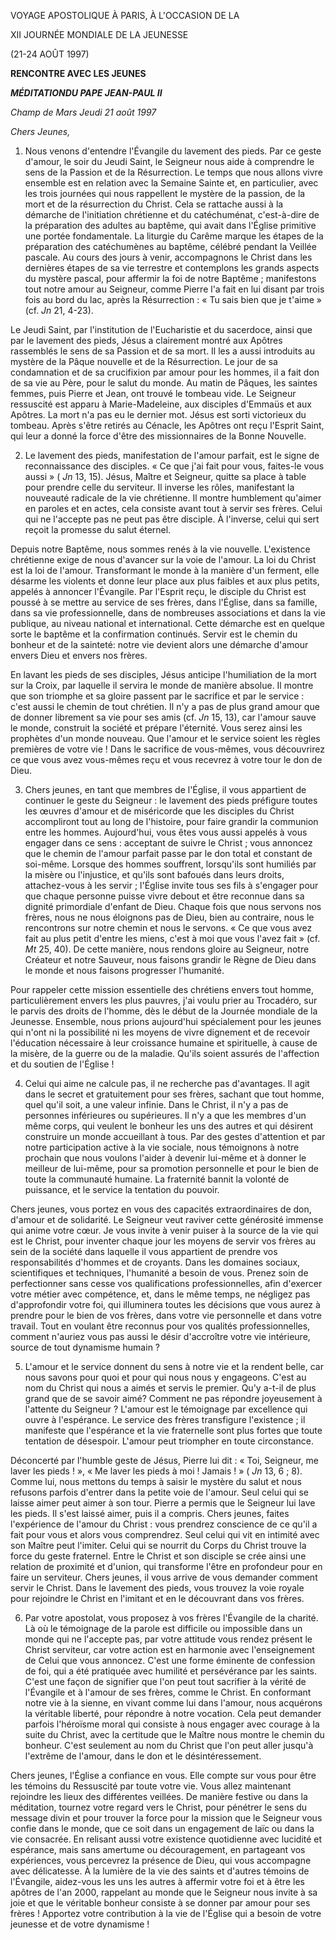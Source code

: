 VOYAGE APOSTOLIQUE À PARIS, À L'OCCASION DE LA

XII JOURNÉE MONDIALE DE LA JEUNESSE

(21-24 AOÛT 1997)

**RENCONTRE AVEC LES JEUNES**

***MÉDITATION******DU PAPE JEAN-PAUL II***

*Champ de Mars* *Jeudi 21 août 1997*

*Chers Jeunes,*

1. Nous venons d'entendre l'Évangile du lavement des pieds. Par ce geste d'amour, le soir du Jeudi Saint, le Seigneur nous aide à comprendre le sens de la Passion et de la Résurrection. Le temps que nous allons vivre ensemble est en relation avec la Semaine Sainte et, en particulier, avec les trois journées qui nous rappellent le mystère de la passion, de la mort et de la résurrection du Christ. Cela se rattache aussi à la démarche de l'initiation chrétienne et du catéchuménat, c'est-à-dire de la préparation des adultes au baptême, qui avait dans l'Église primitive une portée fondamentale. La liturgie du Carême marque les étapes de la préparation des catéchumènes au baptême, célébré pendant la Veillée pascale. Au cours des jours à venir, accompagnons le Christ dans les dernières étapes de sa vie terrestre et contemplons les grands aspects du mystère pascal, pour affermir la foi de notre Baptême ; manifestons tout notre amour au Seigneur, comme Pierre l'a fait en lui disant par trois fois au bord du lac, après la Résurrection : « Tu sais bien que je t'aime » (cf. *Jn* 21, 4-23).

Le Jeudi Saint, par l'institution de l'Eucharistie et du sacerdoce, ainsi que par le lavement des pieds, Jésus a clairement montré aux Apôtres rassemblés le sens de sa Passion et de sa mort. Il les a aussi introduits au mystère de la Pâque nouvelle et de la Résurrection. Le jour de sa condamnation et de sa crucifixion par amour pour les hommes, il a fait don de sa vie au Père, pour le salut du monde. Au matin de Pâques, les saintes femmes, puis Pierre et Jean, ont trouvé le tombeau vide. Le Seigneur ressuscité est apparu à Marie-Madeleine, aux disciples d'Emmaüs et aux Apôtres. La mort n'a pas eu le dernier mot. Jésus est sorti victorieux du tombeau. Après s'être retirés au Cénacle, les Apôtres ont reçu l'Esprit Saint, qui leur a donné la force d'être des missionnaires de la Bonne Nouvelle.

2. Le lavement des pieds, manifestation de l'amour parfait, est le signe de reconnaissance des disciples. « Ce que j'ai fait pour vous, faites-le vous aussi » ( *Jn* 13, 15). Jésus, Maître et Seigneur, quitte sa place à table pour prendre celle du serviteur. Il inverse les rôles, manifestant la nouveauté radicale de la vie chrétienne. Il montre humblement qu'aimer en paroles et en actes, cela consiste avant tout à servir ses frères. Celui qui ne l'accepte pas ne peut pas être disciple. À l'inverse, celui qui sert reçoit la promesse du salut éternel.

Depuis notre Baptême, nous sommes renés à la vie nouvelle. L'existence chrétienne exige de nous d'avancer sur la voie de l'amour. La loi du Christ est la loi de l'amour. Transformant le monde à la manière d'un ferment, elle désarme les violents et donne leur place aux plus faibles et aux plus petits, appelés à annoncer l'Évangile. Par l'Esprit reçu, le disciple du Christ est poussé à se mettre au service de ses frères, dans l'Église, dans sa famille, dans sa vie professionnelle, dans de nombreuses associations et dans la vie publique, au niveau national et international. Cette démarche est en quelque sorte le baptême et la confirmation continués. Servir est le chemin du bonheur et de la sainteté: notre vie devient alors une démarche d'amour envers Dieu et envers nos frères.

En lavant les pieds de ses disciples, Jésus anticipe l'humiliation de la mort sur la Croix, par laquelle il servira le monde de manière absolue. Il montre que son triomphe et sa gloire passent par le sacrifice et par le service : c'est aussi le chemin de tout chrétien. Il n'y a pas de plus grand amour que de donner librement sa vie pour ses amis (cf. *Jn* 15, 13), car l'amour sauve le monde, construit la société et prépare l'éternité. Vous serez ainsi les prophètes d'un monde nouveau. Que l'amour et le service soient les règles premières de votre vie ! Dans le sacrifice de vous-mêmes, vous découvrirez ce que vous avez vous-mêmes reçu et vous recevrez à votre tour le don de Dieu.

3. Chers jeunes, en tant que membres de l'Église, il vous appartient de continuer le geste du Seigneur : le lavement des pieds préfigure toutes les œuvres d'amour et de miséricorde que les disciples du Christ accompliront tout au long de l'histoire, pour faire grandir la communion entre les hommes. Aujourd'hui, vous êtes vous aussi appelés à vous engager dans ce sens : acceptant de suivre le Christ ; vous annoncez que le chemin de l'amour parfait passe par le don total et constant de soi-même. Lorsque des hommes souffrent, lorsqu'ils sont humiliés par la misère ou l'injustice, et qu'ils sont bafoués dans leurs droits, attachez-vous à les servir ; l'Église invite tous ses fils à s'engager pour que chaque personne puisse vivre debout et être reconnue dans sa dignité primordiale d'enfant de Dieu. Chaque fois que nous servons nos frères, nous ne nous éloignons pas de Dieu, bien au contraire, nous le rencontrons sur notre chemin et nous le servons. « Ce que vous avez fait au plus petit d'entre les miens, c'est à moi que vous l'avez fait » (cf. *Mt* 25, 40). De cette manière, nous rendons gloire au Seigneur, notre Créateur et notre Sauveur, nous faisons grandir le Règne de Dieu dans le monde et nous faisons progresser l'humanité.

Pour rappeler cette mission essentielle des chrétiens envers tout homme, particulièrement envers les plus pauvres, j'ai voulu prier au Trocadéro, sur le parvis des droits de l'homme, dès le début de la Journée mondiale de la Jeunesse. Ensemble, nous prions aujourd'hui spécialement pour les jeunes qui n'ont ni la possibilité ni les moyens de vivre dignement et de recevoir l'éducation nécessaire à leur croissance humaine et spirituelle, à cause de la misère, de la guerre ou de la maladie. Qu'ils soient assurés de l'affection et du soutien de l'Église !

4. Celui qui aime ne calcule pas, il ne recherche pas d'avantages. Il agit dans le secret et gratuitement pour ses frères, sachant que tout homme, quel qu'il soit, a une valeur infinie. Dans le Christ, il n'y a pas de personnes inférieures ou supérieures. Il n'y a que les membres d'un même corps, qui veulent le bonheur les uns des autres et qui désirent construire un monde accueillant à tous. Par des gestes d'attention et par notre participation active à la vie sociale, nous témoignons à notre prochain que nous voulons l'aider à devenir lui-même et à donner le meilleur de lui-même, pour sa promotion personnelle et pour le bien de toute la communauté humaine. La fraternité bannit la volonté de puissance, et le service la tentation du pouvoir.

Chers jeunes, vous portez en vous des capacités extraordinaires de don, d'amour et de solidarité. Le Seigneur veut raviver cette générosité immense qui anime votre cœur. Je vous invite à venir puiser à la source de la vie qui est le Christ, pour inventer chaque jour les moyens de servir vos frères au sein de la société dans laquelle il vous appartient de prendre vos responsabilités d'hommes et de croyants. Dans les domaines sociaux, scientifiques et techniques, l'humanité a besoin de vous. Prenez soin de perfectionner sans cesse vos qualifications professionnelles, afin d'exercer votre métier avec compétence, et, dans le même temps, ne négligez pas d'approfondir votre foi, qui illuminera toutes les décisions que vous aurez à prendre pour le bien de vos frères, dans votre vie personnelle et dans votre travail. Tout en voulant être reconnus pour vos qualités professionnelles, comment n'auriez vous pas aussi le désir d'accroître votre vie intérieure, source de tout dynamisme humain ?

5. L'amour et le service donnent du sens à notre vie et la rendent belle, car nous savons pour quoi et pour qui nous nous y engageons. C'est au nom du Christ qui nous a aimés et servis le premier. Qu'y a-t-il de plus grand que de se savoir aimé? Comment ne pas répondre joyeusement à l'attente du Seigneur ? L'amour est le témoignage par excellence qui ouvre à l'espérance. Le service des frères transfigure l'existence ; il manifeste que l'espérance et la vie fraternelle sont plus fortes que toute tentation de désespoir. L'amour peut triompher en toute circonstance.

Déconcerté par l'humble geste de Jésus, Pierre lui dit : « Toi, Seigneur, me laver les pieds ! », « Me laver les pieds à moi ! Jamais ! » ( *Jn* 13, 6 ; 8). Comme lui, nous mettons du temps à saisir le mystère du salut et nous refusons parfois d'entrer dans la petite voie de l'amour. Seul celui qui se laisse aimer peut aimer à son tour. Pierre a permis que le Seigneur lui lave les pieds. Il s'est laissé aimer, puis il a compris. Chers jeunes, faites l'expérience de l'amour du Christ : vous prendrez conscience de ce qu'il a fait pour vous et alors vous comprendrez. Seul celui qui vit en intimité avec son Maître peut l'imiter. Celui qui se nourrit du Corps du Christ trouve la force du geste fraternel. Entre le Christ et son disciple se crée ainsi une relation de proximité et d'union, qui transforme l'être en profondeur pour en faire un serviteur. Chers jeunes, il vous arrive de vous demander comment servir le Christ. Dans le lavement des pieds, vous trouvez la voie royale pour rejoindre le Christ en l'imitant et en le découvrant dans vos frères.

6. Par votre apostolat, vous proposez à vos frères l'Évangile de la charité. Là où le témoignage de la parole est difficile ou impossible dans un monde qui ne l'accepte pas, par votre attitude vous rendez présent le Christ serviteur, car votre action est en harmonie avec l'enseignement de Celui que vous annoncez. C'est une forme éminente de confession de foi, qui a été pratiquée avec humilité et persévérance par les saints. C'est une façon de signifier que l'on peut tout sacrifier à la vérité de l'Évangile et à l'amour de ses frères, comme le Christ. En conformant notre vie à la sienne, en vivant comme lui dans l'amour, nous acquérons la véritable liberté, pour répondre à notre vocation. Cela peut demander parfois l'héroïsme moral qui consiste à nous engager avec courage à la suite du Christ, avec la certitude que le Maître nous montre le chemin du bonheur. C'est seulement au nom du Christ que l'on peut aller jusqu'à l'extrême de l'amour, dans le don et le désintéressement.

Chers jeunes, l'Église a confiance en vous. Elle compte sur vous pour être les témoins du Ressuscité par toute votre vie. Vous allez maintenant rejoindre les lieux des différentes veillées. De manière festive ou dans la méditation, tournez votre regard vers le Christ, pour pénétrer le sens du message divin et pour trouver la force pour la mission que le Seigneur vous confie dans le monde, que ce soit dans un engagement de laïc ou dans la vie consacrée. En relisant aussi votre existence quotidienne avec lucidité et espérance, mais sans amertume ou découragement, en partageant vos expériences, vous percevrez la présence de Dieu, qui vous accompagne avec délicatesse. À la lumière de la vie des saints et d'autres témoins de l'Évangile, aidez-vous les uns les autres à affermir votre foi et à être les apôtres de l'an 2000, rappelant au monde que le Seigneur nous invite à sa joie et que le véritable bonheur consiste à se donner par amour pour ses frères ! Apportez votre contribution à la vie de l'Église qui a besoin de votre jeunesse et de votre dynamisme !